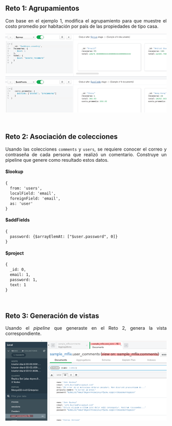 ## Reto 1: Agrupamientos

<div style="text-align: justify;">

Con base en el ejemplo 1, modifica el agrupamiento para que muestre el costo promedio por habitación por país de las propiedades de tipo casa.

![1.1.1](img/1.1.1.png)

<br/>

## Reto 2: Asociación de colecciones

<div style="text-align: justify;">

Usando las colecciones `comments` y `users`, se requiere conocer el correo y contraseña de cada persona que realizó un comentario.
Construye un pipeline que genere como resultado estos datos.

#### $lookup
```bjson
{
  from: 'users',
  localField: 'email',
  foreignField: 'email',
  as: 'user'
}
```

#### $addFields
```bjson
{
  password: {$arrayElemAt: ["$user.password", 0]}
}
```

#### $project
```bjson
{
  _id: 0,
  email: 1,
  password: 1,
  text: 1
}
```

<br/>

</div>
	
## Reto 3: Generación de vistas

<div style="text-align: justify;">

Usando el *pipeline* que generaste en el Reto 2, genera la vista correspondiente.

![1.1](img/1.1.png)

</div>
